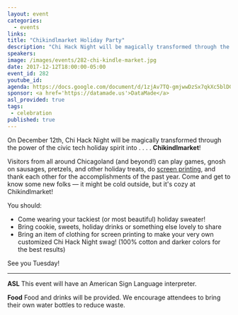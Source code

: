 ```yaml
---
layout: event
categories: 
  - events
links:
title: "Chikindlmarket Holiday Party"
description: "Chi Hack Night will be magically transformed through the power of the civic tech holiday spirit into . . . . Chikindlmarket! Visitors from all around Chicagoland (and beyond!) can play games, gnosh on sausages, pretzels, and other holiday treats, do screen printing, and thank each other for the accomplishments of the past year!"
speakers:
image: /images/events/282-chi-kindle-market.jpg
date: 2017-12-12T18:00:00-05:00
event_id: 282
youtube_id: 
agenda: https://docs.google.com/document/d/1zjAv7TQ-gmjwwDzSx7qkXc5blDGqrGvjJLQvdA2cQ4Y/edit#
sponsor: <a href='https://datamade.us'>DataMade</a>
asl_provided: true
tags: 
 - celebration
published: true
---
```


On December 12th, Chi Hack Night will be magically transformed through the power of the civic tech holiday spirit into . . . . **Chikindlmarket**! 

Visitors from all around Chicagoland (and beyond!) can play games, gnosh on sausages, pretzels, and other holiday treats, do [screen printing](https://en.wikipedia.org/wiki/Screen_printing), and thank each other for the accomplishments of the past year. Come and get to know some new folks — it might be cold outside, but it's cozy at Chikindlmarket!

You should: 

 * Come wearing your tackiest (or most beautiful) holiday sweater!
 * Bring cookie, sweets, holiday drinks or something else lovely to share 
 * Bring an item of clothing for screen printing to make your very own customized Chi Hack Night swag! (100% cotton and darker colors for the best results)

See you Tuesday! 

---

**ASL** This event will have an American Sign Language interpreter.

**Food** Food and drinks will be provided. We encourage attendees to bring their own water bottles to reduce waste.
